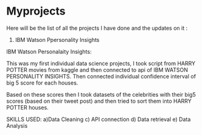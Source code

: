 # Myprojects
Here will be the list of all the projects I have done and the updates on it :

1) IBM Watson Ppersonality Insights



IBM Watson Personalaity Insights:

This was my first individual data science projects, I took script from HARRY POTTER movies from kaggle and then
connected to api of IBM WATSON PERSONALITY INSIGHTS. Then connected individual confidence interval of big 5 score for each houses.

Based on these scores then I took datasets of the celebrities with their big5 scores (based on their tweet post) and then tried to sort them into HARRY POTTER houses.

SKILLS USED:
a)Data Cleaning
c) API connection
d) Data retrieval
e) Data Analysis
